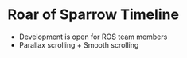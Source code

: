 Roar of Sparrow Timeline
========

* Development is open for ROS team members
* Parallax scrolling + Smooth scrolling
